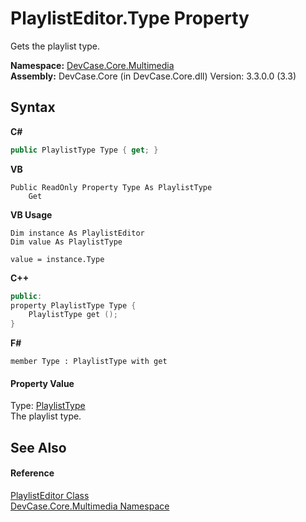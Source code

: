 # PlaylistEditor.Type Property 
 

Gets the playlist type.

**Namespace:**&nbsp;<a href="N_DevCase_Core_Multimedia">DevCase.Core.Multimedia</a><br />**Assembly:**&nbsp;DevCase.Core (in DevCase.Core.dll) Version: 3.3.0.0 (3.3)

## Syntax

**C#**<br />
``` C#
public PlaylistType Type { get; }
```

**VB**<br />
``` VB
Public ReadOnly Property Type As PlaylistType
	Get
```

**VB Usage**<br />
``` VB Usage
Dim instance As PlaylistEditor
Dim value As PlaylistType

value = instance.Type

```

**C++**<br />
``` C++
public:
property PlaylistType Type {
	PlaylistType get ();
}
```

**F#**<br />
``` F#
member Type : PlaylistType with get

```


#### Property Value
Type: <a href="T_DevCase_Core_Multimedia_PlaylistType">PlaylistType</a><br />The playlist type.

## See Also


#### Reference
<a href="T_DevCase_Core_Multimedia_PlaylistEditor">PlaylistEditor Class</a><br /><a href="N_DevCase_Core_Multimedia">DevCase.Core.Multimedia Namespace</a><br />